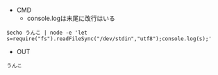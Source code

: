 - CMD
  - console.logは末尾に改行はいる
```
$echo うんこ | node -e 'let s=require("fs").readFileSync("/dev/stdin","utf8");console.log(s);'
```

- OUT

```
うんこ

```
